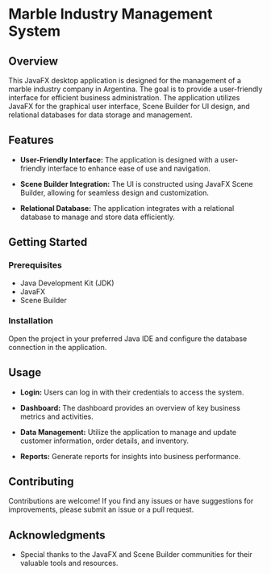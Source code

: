 # Marble Industry Management System

## Overview

This JavaFX desktop application is designed for the management of a marble industry company in Argentina. The goal is to provide a user-friendly interface for efficient business administration. The application utilizes JavaFX for the graphical user interface, Scene Builder for UI design, and relational databases for data storage and management.

## Features

- **User-Friendly Interface:** The application is designed with a user-friendly interface to enhance ease of use and navigation.

- **Scene Builder Integration:** The UI is constructed using JavaFX Scene Builder, allowing for seamless design and customization.

- **Relational Database:** The application integrates with a relational database to manage and store data efficiently.

## Getting Started

### Prerequisites

- Java Development Kit (JDK)
- JavaFX
- Scene Builder

### Installation

Open the project in your preferred Java IDE and configure the database connection in the application.

## Usage

- **Login:** Users can log in with their credentials to access the system.

- **Dashboard:** The dashboard provides an overview of key business metrics and activities.

- **Data Management:** Utilize the application to manage and update customer information, order details, and inventory.

- **Reports:** Generate reports for insights into business performance.

## Contributing

Contributions are welcome! If you find any issues or have suggestions for improvements, please submit an issue or a pull request.


## Acknowledgments

- Special thanks to the JavaFX and Scene Builder communities for their valuable tools and resources.
